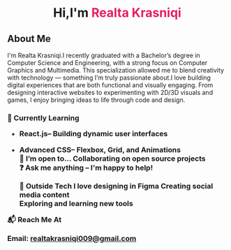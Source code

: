 <h1 align="center">
  Hi,I'm <span style="color:#e91e63;">Realta Krasniqi</span>
</h1>
<h2 align="Left">
  About Me <span style="color:#e91e63;"></span>
</h2>
I'm Realta Krasniqi.I recently graduated with a Bachelor’s degree in Computer Science and Engineering, with a strong focus on Computer Graphics and Multimedia. This specialization allowed me to blend creativity with technology — something I’m truly passionate about.I love building digital experiences that are both functional and visually engaging. From designing interactive websites to experimenting with 2D/3D visuals and games, I enjoy bringing ideas to life through code and design.
<h3 align="Left">
 🌱 Currently Learning

- React.js– Building dynamic user interfaces  
- Advanced CSS– Flexbox, Grid, and Animations  
 🤝 I’m open to...
  Collaborating on open source projects  
  ❓ Ask me anything – I'm happy to help!  

  🎨 Outside Tech
 I love designing in **Figma**
 Creating social media content  
 Exploring and learning new tools  

 📬 Reach Me At

Email: [realtakrasniqi009@gmail.com](mailto:realtakrasniqi009@gmail.com)

  

                                         


